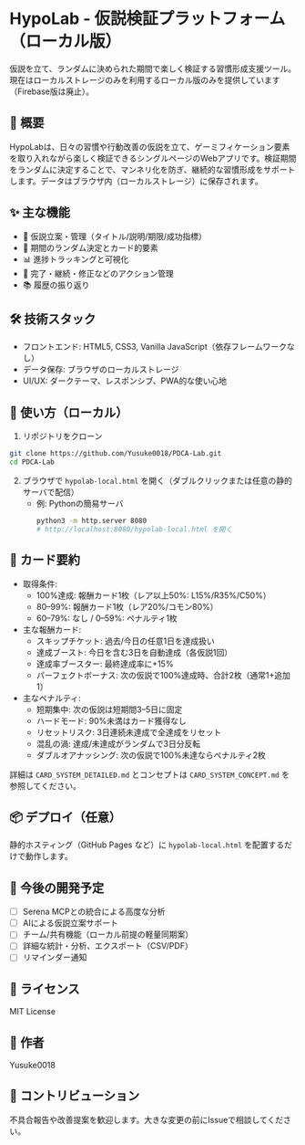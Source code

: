 # HypoLab - 仮説検証プラットフォーム（ローカル版）

仮説を立て、ランダムに決められた期間で楽しく検証する習慣形成支援ツール。現在はローカルストレージのみを利用するローカル版のみを提供しています（Firebase版は廃止）。

## 🎯 概要

HypoLabは、日々の習慣や行動改善の仮説を立て、ゲーミフィケーション要素を取り入れながら楽しく検証できるシングルページのWebアプリです。検証期間をランダムに決定することで、マンネリ化を防ぎ、継続的な習慣形成をサポートします。データはブラウザ内（ローカルストレージ）に保存されます。

## ✨ 主な機能

- 🧪 仮説立案・管理（タイトル/説明/期限/成功指標）
- 🎲 期間のランダム決定とカード的要素
- 📊 進捗トラッキングと可視化
- 🎉 完了・継続・修正などのアクション管理
- 📚 履歴の振り返り

## 🛠️ 技術スタック

- フロントエンド: HTML5, CSS3, Vanilla JavaScript（依存フレームワークなし）
- データ保存: ブラウザのローカルストレージ
- UI/UX: ダークテーマ、レスポンシブ、PWA的な使い心地

## 🚀 使い方（ローカル）

1. リポジトリをクローン
```bash
git clone https://github.com/Yusuke0018/PDCA-Lab.git
cd PDCA-Lab
```
2. ブラウザで `hypolab-local.html` を開く（ダブルクリックまたは任意の静的サーバで配信）
   - 例: Pythonの簡易サーバ
     ```bash
     python3 -m http.server 8080
     # http://localhost:8080/hypolab-local.html を開く
     ```

## 🎴 カード要約

- 取得条件:
  - 100%達成: 報酬カード1枚（レア以上50%: L15%/R35%/C50%）
  - 80–99%: 報酬カード1枚（レア20%/コモン80%）
  - 60–79%: なし / 0–59%: ペナルティ1枚
- 主な報酬カード:
  - スキップチケット: 過去/今日の任意1日を達成扱い
  - 達成ブースト: 今日を含む3日を自動達成（各仮説1回）
  - 達成率ブースター: 最終達成率に+15%
  - パーフェクトボーナス: 次の仮説で100%達成時、合計2枚（通常1+追加1）
- 主なペナルティ:
  - 短期集中: 次の仮説は短期間3–5日に固定
  - ハードモード: 90%未満はカード獲得なし
  - リセットリスク: 3日連続未達成で全達成をリセット
  - 混乱の渦: 達成/未達成がランダムで3日分反転
  - ダブルオアナッシング: 次の仮説で100%未達ならペナルティ2枚

詳細は `CARD_SYSTEM_DETAILED.md` とコンセプトは `CARD_SYSTEM_CONCEPT.md` を参照してください。

## 📦 デプロイ（任意）

静的ホスティング（GitHub Pages など）に `hypolab-local.html` を配置するだけで動作します。

## 🔧 今後の開発予定

- [ ] Serena MCPとの統合による高度な分析
- [ ] AIによる仮説立案サポート
- [ ] チーム/共有機能（ローカル前提の軽量同期案）
- [ ] 詳細な統計・分析、エクスポート（CSV/PDF）
- [ ] リマインダー通知

## 📄 ライセンス

MIT License

## 👤 作者

Yusuke0018

## 🤝 コントリビューション

不具合報告や改善提案を歓迎します。大きな変更の前にIssueで相談してください。
